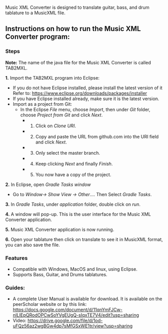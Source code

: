 Music XML Converter is designed to translate guitar, bass, and drum tablature to a MusicXML file. 

## Instructions on how to run the Music XML Converter program:

### Steps 
**Note:** The name of the java file for the Music XML Converter is called TAB2MXL. <br />

**1.** Import the TAB2MXL program into Eclipse: <br />
- If you do not have Eclipse installed, please install the latest version of it <br />
   Refer to: https://www.eclipse.org/downloads/packages/installer
- If you have Eclipse installed already, make sure it is the latest version.
- Import as a project from Git:
  - In the Eclipse *File* menu, choose *Import*, then under *Git* folder, choose *Project from Git* and click *Next*.
    - 1. Click on *Clone URI*.
     - 2. Copy and paste the URL from github.com into the URI field and click *Next*.
      -  3. Only select the master branch.
      -  4. Keep clicking *Next* and finally *Finish*.
      -  5. You now have a copy of the project.
  
 **2.** In Eclipse, open *Gradle Tasks window* 
 - Go to *Window→ Show View → Other*.... Then Select *Gradle Tasks*.
 
 **3.**  In *Gradle Tasks*, under *application* folder, double click on *run*.
 
 **4.** A window will pop-up. This is the user interface for the Music XML Converter application.
 
 **5.** Music XML Converter application is now running.
 
 **6.** Open your tablature then click on translate to see it in MusicXML format, you can also save the file.
 
### Features
- Compatible with Windows, MacOS and linux, using Eclipse. 
- Supports Bass, Guitar, and Drums tablatures. 

### Guides:
- A complete User Manual is available for download. It is available on the peerScholar website or by this link: 
https://docs.google.com/document/d/11qnYmFJCw-nILIEpQRodOPCwSoYVgEUgQ-sIqxTE7V4/edit?usp=sharing
- Video: https://drive.google.com/file/d/1od-uFQz56az2wgBGw4dp7sMfGSxWE1tr/view?usp=sharing
